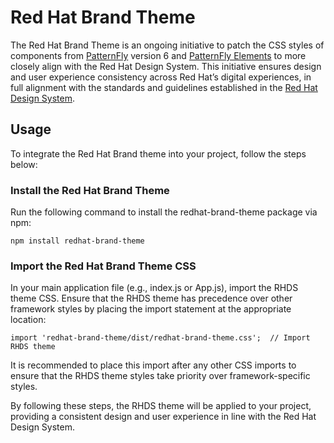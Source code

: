 # Red Hat Brand Theme

The Red Hat Brand Theme is an ongoing initiative to patch the CSS styles of components from [PatternFly](https://www.patternfly.org/) version 6 and [PatternFly Elements](https://patternflyelements.org/) to more closely align with the Red Hat Design System. This initiative ensures design and user experience consistency across Red Hat’s digital experiences, in full alignment with the standards and guidelines established in the [Red Hat Design System](https://ux.redhat.com/).

## Usage

To integrate the Red Hat Brand theme into your project, follow the steps below:

### Install the Red Hat Brand Theme
Run the following command to install the redhat-brand-theme package via npm:

```
npm install redhat-brand-theme
```

### Import the Red Hat Brand Theme CSS
In your main application file (e.g., index.js or App.js), import the RHDS theme CSS. Ensure that the RHDS theme has precedence over other framework styles by placing the import statement at the appropriate location:

```
import 'redhat-brand-theme/dist/redhat-brand-theme.css';  // Import RHDS theme
```

It is recommended to place this import after any other CSS imports to ensure that the RHDS theme styles take priority over framework-specific styles.

By following these steps, the RHDS theme will be applied to your project, providing a consistent design and user experience in line with the Red Hat Design System.
